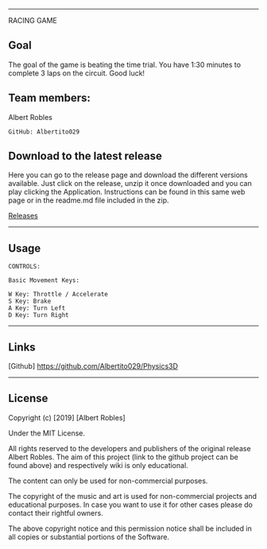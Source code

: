 ***

RACING GAME

## Goal

The goal of the game is beating the time trial. You have 1:30 minutes to complete 3 laps on the circuit. Good luck!

## Team members:

  Albert Robles

	GitHub: Albertito029


## Download to the latest release


Here you can go to the release page and download the different versions available. Just click on the release, unzip it once downloaded and you can play clicking the Application.
Instructions can be found in this same web page or in the readme.md file included in the zip.


[Releases](https://github.com/Albertito029/Physics3D/releases)



***



## Usage


	CONTROLS:

	Basic Movement Keys:

	W Key: Throttle / Accelerate
	S Key: Brake
	A Key: Turn Left
	D Key: Turn Right

***



## Links


[Github] https://github.com/Albertito029/Physics3D

***


## License


Copyright (c) [2019] [Albert Robles]

Under the MIT License.

All rights reserved to the developers and publishers of the original release Albert Robles. 
The aim of this project (link to the github project can be found above) and respectively wiki is only educational. 

The content can only be used for non-commercial purposes. 

The copyright of the music and art is used for non-commercial projects and educational purposes.
In case you want to use it for other cases please do contact their rightful owners.

The above copyright notice and this permission notice shall be included in all
copies or substantial portions of the Software.
